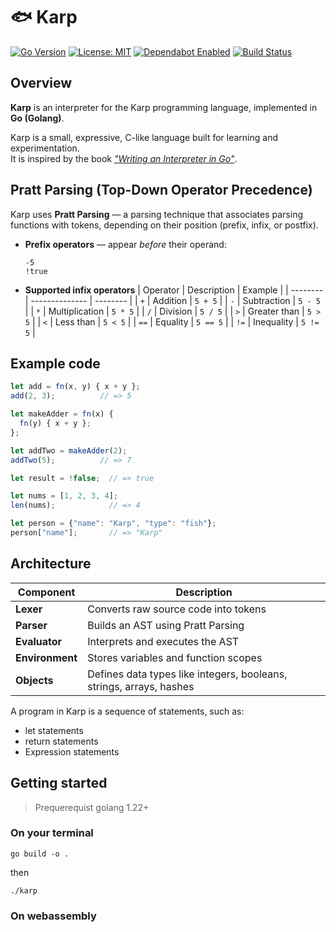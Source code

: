 # 🐟 Karp

[![Go Version](https://img.shields.io/badge/Go-1.22%2B-blue)](https://go.dev/)
[![License: MIT](https://img.shields.io/badge/License-MIT-green.svg)](LICENSE)
[![Dependabot Enabled](https://img.shields.io/badge/Dependabot-Active-brightgreen)](https://github.com/dependabot)
[![Build Status](https://img.shields.io/github/actions/workflow/status/erenworld/karp/go.yml?branch=main)](https://github.com/erenworld/karp/actions)


## Overview

**Karp** is an interpreter for the Karp programming language, implemented in **Go (Golang)**.

Karp is a small, expressive, C-like language built for learning and experimentation.  
It is inspired by the book *["Writing an Interpreter in Go"](https://interpreterbook.com/)*.


## Pratt Parsing (Top-Down Operator Precedence)

Karp uses **Pratt Parsing** — a parsing technique that associates parsing functions with tokens, depending on their position (prefix, infix, or postfix).

- **Prefix operators** — appear *before* their operand:
  ```karp
  -5
  !true

- **Supported infix operators**
| Operator | Description    | Example  |
| -------- | -------------- | -------- |
| `+`      | Addition       | `5 + 5`  |
| `-`      | Subtraction    | `5 - 5`  |
| `*`      | Multiplication | `5 * 5`  |
| `/`      | Division       | `5 / 5`  |
| `>`      | Greater than   | `5 > 5`  |
| `<`      | Less than      | `5 < 5`  |
| `==`     | Equality       | `5 == 5` |
| `!=`     | Inequality     | `5 != 5` |

## Example code

```js
let add = fn(x, y) { x + y };
add(2, 3);          // => 5

let makeAdder = fn(x) {
  fn(y) { x + y };
};

let addTwo = makeAdder(2);
addTwo(5);          // => 7

let result = !false;  // => true

let nums = [1, 2, 3, 4];
len(nums);            // => 4

let person = {"name": "Karp", "type": "fish"};
person["name"];       // => "Karp"
```

## Architecture
| Component       | Description                                                         |
| --------------- | ------------------------------------------------------------------- |
| **Lexer**       | Converts raw source code into tokens                                |
| **Parser**      | Builds an AST using Pratt Parsing                                   |
| **Evaluator**   | Interprets and executes the AST                                     |
| **Environment** | Stores variables and function scopes                                |
| **Objects**     | Defines data types like integers, booleans, strings, arrays, hashes |

A program in Karp is a sequence of statements, such as:
* let statements
* return statements
* Expression statements

## Getting started 

> Prequerequist golang 1.22+

### On your terminal 
`go build -o .`

then 

 `./karp`

 ### On webassembly


